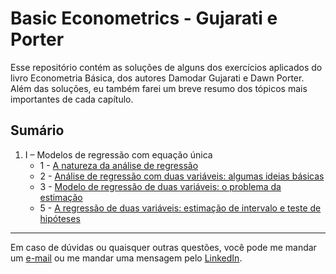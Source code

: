 # Basic Econometrics - Gujarati e Porter

Esse repositório contém as soluções de alguns dos exercícios aplicados do livro Econometria Básica, dos autores Damodar Gujarati e Dawn Porter. Além das soluções, eu também farei um breve resumo dos tópicos mais importantes de cada capítulo.

## Sumário

1. I – Modelos de regressão com equação única
    - 1 - [A natureza da análise de regressão](econ_basic_ch_01.ipynb)
    - 2 - [Análise de regressão com duas variáveis: algumas ideias básicas](econ_basic_ch_02.ipynb)
    - 3 - [Modelo de regressão de duas variáveis: o problema da estimação](econ_basic_ch_03.ipynb)
    - 5 - [A regressão de duas variáveis: estimação de intervalo e teste de hipóteses](econ_basic_ch_05.ipynb)

***

Em caso de dúvidas ou quaisquer outras questões, você pode me mandar um [e-mail](mailto:vdbaldoino@gmail.com?subject=GitHub%20-%20Econo%20Brasileira) ou me mandar uma mensagem pelo [LinkedIn](https://www.linkedin.com/in/vitorbaldoino/).
